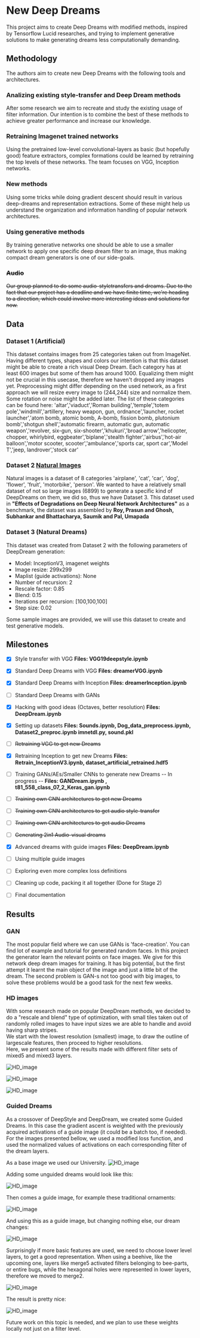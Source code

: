 # New Deep Dreams

This project aims to create Deep Dreams with modified methods, inspired by Tensorflow Lucid researches, and trying to implement generative solutions to make generating dreams less computationally demanding.

## Methodology

The authors aim to create new Deep Dreams with the following tools and architectures.

### Analizing existing style-transfer and Deep Dream methods

After some research we aim to recreate and study the existing usage of filter information. Our intention is to combine the best
of these methods to achieve greater performance and increase our knowledge.

### Retraining Imagenet trained networks

Using the pretrained low-level convolutional-layers as basic (but hopefully good) feature extractors, complex formations could be
learned by retraining the top levels of these networks. The team focuses on VGG, Inception networks.

### New methods

Using some tricks while doing gradient descent should result in various deep-dreams and representation extractions. Some of these might help us understand the organization and information handling of popular network architectures.

### Using generative methods

By training generative networks one should be able to use a smaller network to apply one specific deep dream filter to an image, thus making compact dream generators is one of our side-goals.

### ~~Audio~~

~~Our group planned to do some audio-styletransfers and dreams. Due to the fact that our project has a deadline and we have finite time, we're heading to a direction, which could involve more interesting ideas and solutions for now.~~

## Data

### Dataset 1 (Artificial)

This dataset contains images from 25 categories taken out from ImageNet. Having different types, shapes and colors our intention is that this dataset might be able to create a rich visual Deep Dream. 
Each category has at least 600 images but some of them has around 1000. Equalizing them might not be crucial in this usecase, therefore we haven't dropped any images yet. Preprocessing might differ depending on the used network, as a first approach we will resize every image to (244,244) size and normalize them. Some rotation or noise might be added later.
The list of these categories can be found here:
'altar','viaduct','Roman building','temple','totem pole','windmill','artillery, heavy weapon, gun, ordnance','launcher, rocket launcher','atom bomb, atomic bomb, A-bomb, fission bomb, plutonium bomb','shotgun shell','automatic firearm, automatic gun, automatic weapon','revolver, six-gun, six-shooter','khukuri','broad arrow','helicopter, chopper, whirlybird, eggbeater','biplane','stealth fighter','airbus','hot-air balloon','motor scooter, scooter','ambulance','sports car, sport car','Model T','jeep, landrover','stock car'

### Dataset 2 [Natural Images](https://www.kaggle.com/prasunroy/natural-images)

Natural images is a dataset of 8 categories 'airplane', 'cat', 'car', 'dog', 'flower', 'fruit', 'motorbike', 'person'. We wanted to have a relatively small dataset of not so large images (6899) to generate a specific kind of DeepDreams on them, we did so, thus we have Dataset 3.
This dataset used in **"Effects of Degradations on Deep Neural Network Architectures"** as a benchmark, the dataset was assembled by **Roy, Prasun and Ghosh, Subhankar and Bhattacharya, Saumik and Pal, Umapada**

### Dataset 3 (Natural Dreams)

This dataset was created from Dataset 2 with the following parameters of DeepDream generation:  
- Model: InceptionV3, imagenet weights  
- Image resize: 299x299  
- Maplist (guide activations): None  
- Number of recursion: 2  
- Rescale factor: 0.85  
- Blend: 0.15  
- Iterations per recursion: [100,100,100]  
- Step size: 0.02  
  
Some sample images are provided, we will use this dataset to create and test generative models.


## Milestones

- [x] Style transfer with VGG    **Files: VGG19deepstyle.ipynb**
- [x] Standard Deep Dreams with VGG  **Files: dreamerVGG.ipynb**
- [x] Standard Deep Dreams with Inception   **Files: dreamerInception.ipynb**
- [ ] Standard Deep Dreams with GANs
- [x] Hacking with good ideas (Octaves, better resolution) **Files: DeepDream.ipynb**
- [x] Setting up datasets   **Files: Sounds.ipynb, Dog_data_preprocess.ipynb, Dataset2_preproc.ipynb imnetdl.py, sound.pkl**
- [ ] ~~Retraining VGG to get new Dreams~~
- [x] Retraining Inception to get new Dreams **Files: Retrain_InceptionV3.ipynb, dataset_artificial_retrained.hdf5**
- [ ] Training GANs/AEs/Smaller CNNs to generate new Dreams -- In progress -- **Files: GANDream.ipynb , t81_558_class_07_2_Keras_gan.ipynb**
- [ ] ~~Training own CNN architectures to get new Dreams~~
- [ ] ~~Training own CNN architectures to get audio style-transfer~~
- [ ] ~~Training own CNN architectures to get audio Dreams~~
- [ ] ~~Generating 2in1 Audio-visual dreams~~
- [x] Advanced dreams with guide images **Files: DeepDream.ipynb**
- [ ] Using multiple guide images
- [ ] Exploring even more complex loss definitions
- [ ] Cleaning up code, packing it all together (Done for Stage 2)
- [ ] Final documentation


## Results

### GAN

The most popular field where we can use GANs is 'face-creation'. You can find lot of example and tutorial for generated random faces. In this project the generator learn the relevant points on face images. We give for this network deep dream images for training. It has big potential, but the first attempt it learnt the main object of the image and just a little bit of the dream. The second problem is GAN-s not too good with big images, to solve these problems would be a good task for the next few weeks.

### HD images

With some research made on popular DeepDream methods, we decided to do a "rescale and blend" type of optimization, with small tiles taken out of randomly rolled images to have input sizes we are able to handle and avoid having sharp stripes.  
We start with the lowest resolution (smallest) image, to draw the outline of largescale features, then proceed to higher resolutions.  
Here, we present some of the results made with different filter sets of mixed5 and mixed3 layers.

![HD_image](https://raw.githubusercontent.com/eeervin/deep_learning/master/results/HD_dreams/result1.jpg "HD_image")

![HD_image](https://raw.githubusercontent.com/eeervin/deep_learning/master/results/HD_dreams/result2_1.jpg "HD_image")

![HD_image](https://raw.githubusercontent.com/eeervin/deep_learning/master/results/HD_dreams/result2_2.jpg "HD_image")


### Guided Dreams

As a crossover of DeepStyle and DeepDream, we created some Guided Dreams. In this case the gradient ascent is weighted with the previously acquired activations of a guide image (it could be a batch too, if needed). For the images presented bellow, we used a modified loss function, and used the normalized values of activations on each corresponding filter of the dream layers.

As a base image we used our University.
![HD_image](https://raw.githubusercontent.com/eeervin/deep_learning/master/results/Guided_dreams/bme.jpg "BME")

Adding some unguided dreams would look like this:

![HD_image](https://raw.githubusercontent.com/eeervin/deep_learning/master/results/Guided_dreams/bme_unguided.jpg "BME_Unguided")

Then comes a guide image, for example these traditional ornaments:

![HD_image](https://raw.githubusercontent.com/eeervin/deep_learning/master/results/Guided_dreams/matyo.jpg "Guide_matyo")

And using this as a guide image, but changing nothing else, our dream changes:

![HD_image](https://raw.githubusercontent.com/eeervin/deep_learning/master/results/Guided_dreams/bme_matyo.jpg "BME_Matyo")

Surprisingly if more basic features are used, we need to choose lower level layers, to get a good representation.
When using a beehive, like the upcoming one, layers like merge5 activated filters belonging to bee-parts, or entire bugs, while the hexagonal holes were represented in lower layers, therefore we moved to merge2.

![HD_image](https://raw.githubusercontent.com/eeervin/deep_learning/master/results/Guided_dreams/beehive.jpg "Guide_Beehive")

The result is pretty nice:

![HD_image](https://raw.githubusercontent.com/eeervin/deep_learning/master/results/Guided_dreams/beeme.jpg "BME_Bee")

Future work on this topic is needed, and we plan to use these weights locally not just on a filter level.


<!--
## Authors
* **Name1** - *Worked on.....* - [gitname](https://github.com/gitname)
* **Name2** - *Worked on.....* - [gitname](https://github.com/gitname)
* **Name3** - *Worked on.....* - [gitname](https://github.com/gitname)
!-->
